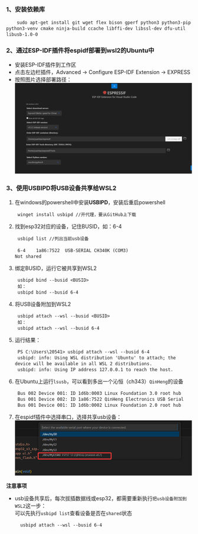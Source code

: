 ### 1、安装依赖库  

        sudo apt-get install git wget flex bison gperf python3 python3-pip python3-venv cmake ninja-build ccache libffi-dev libssl-dev dfu-util libusb-1.0-0  

### 2、通过ESP-IDF插件将espidf部署到wsl2的Ubuntu中    
- 安装ESP-IDF插件到工作区
- 点击左边栏插件，Advanced -> Configure ESP-IDF Extension -> EXPRESS
- 按照图片选择部署路径：
![图片](../../../markdown图片/espidf_1.png)  
### 3、使用USBIPD将USB设备共享给WSL2  
1. 在windows的powershell中安装**USBIPD**，安装后重启powershell

        winget install usbipd //开代理，要从GitHub上下载

2. 找到esp32对应的设备，记住BUSID，如：6-4

        usbipd list //列出当前usb设备

        6-4    1a86:7522  USB-SERIAL CH340K (COM3)                                      Not shared
3. 绑定BUSID，运行它被共享到WSL2

        usbipd bind --busid <BUSID>
        如：
        usbipd bind --busid 6-4
4. 将USB设备附加到WSL2

        usbipd attach --wsl --busid <BUSID>
        如：
        usbipd attach --wsl --busid 6-4
5. 运行结果：

        PS C:\Users\20541> usbipd attach --wsl --busid 6-4
        usbipd: info: Using WSL distribution 'Ubuntu' to attach; the device will be available in all WSL 2 distributions.
        usbipd: info: Using IP address 127.0.0.1 to reach the host.
6. 在Ubuntu上运行`lsusb`，可以看到多出一个沁恒（ch343）`QinHeng`的设备

        Bus 002 Device 001: ID 1d6b:0003 Linux Foundation 3.0 root hub
        Bus 001 Device 002: ID 1a86:7522 QinHeng Electronics USB Serial
        Bus 001 Device 001: ID 1d6b:0002 Linux Foundation 2.0 root hub
7. 在espidf插件中选择串口，选择共享usb设备：  
![图片](../../../markdown图片/espidf_2.png)

**注意事项**  

- usb设备共享后，每次拔插数据线或esp32，都需要重新执行`把usb设备附加到WSL2`这一步：  
可以先执行`usbipd list`查看设备是否在`shared`状态

        usbipd attach --wsl --busid 6-4